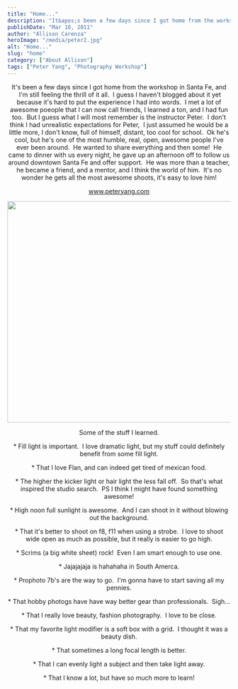 ```yaml
---
title: "Home..."
description: "It&apos;s been a few days since I got home from the workshop in Santa Fe, and  I&apos;m still feeling the "
publishDate: "Mar 10, 2011"
author: "Allison Carenza"
heroImage: "/media/peter2.jpg"
alt: "Home..."
slug: "home"
category: ["About Allison"]
tags: ["Peter Yang", "Photography Workshop"]
---
```


<p style="text-align: center;">It&apos;s been a few days since I got home from the workshop in Santa Fe, and  I&apos;m still feeling the thrill of it all.  I guess I haven&apos;t blogged about it yet because it&apos;s hard to put the experience I had into words.  I met a lot of awesome poeople that I can now call friends, I learned a ton, and I had fun too.  But I guess what I will most remember is the instructor Peter.  I don&apos;t think I had unrealistic expectations for Peter,  I just assumed he would be a little more, I don&apos;t know, full of himself, distant, too cool for school.  Ok he&apos;s cool, but he&apos;s one of the most humble, real, open, awesome people I&apos;ve ever been around.  He wanted to share everything and then some!  He came to dinner with us every night, he gave up an afternoon off to follow us around downtown Santa Fe and offer support.  He was more than a teacher, he became a friend, and a mentor, and I think the world of him.  It&apos;s no wonder he gets all the most awesome shoots, it&apos;s easy to love him!</p>
<p style="text-align: center;"><a href="http://www.peteryang.com">www.peteryang.com</a></p>
<p style="text-align: center;"><img class="aligncenter size-full wp-image-2059" title="peter2" src="/media/peter2.jpg" alt="" width="700" height="499" srcset="/media/peter2.jpg 700w, /media/peter2-300x214.jpg 300w" sizes="(max-width: 700px) 100vw, 700px" /></p>
<p style="text-align: center;">Some of the stuff I learned.</p>
<p style="text-align: center;">* Fill light is important.  I love dramatic light, but my stuff could definitely benefit from some fill light.</p>
<p style="text-align: center;">* That I love Flan, and can indeed get tired of mexican food.</p>
<p style="text-align: center;">* The higher the kicker light or hair light the less fall off.  So that&apos;s what inspired the studio search.  PS I think I might have found something awesome!</p>
<p style="text-align: center;">* High noon full sunlight is awesome.  And I can shoot in it without blowing out the background.</p>
<p style="text-align: center;">* That it&apos;s better to shoot on f8, f11 when using a strobe.  I love to shoot wide open as much as possible, but it really is easier to go high.</p>
<p style="text-align: center;">* Scrims (a big white sheet) rock!  Even I am smart enough to use one.</p>
<p style="text-align: center;">* Jajajajaja is hahahaha in South Amerca.</p>
<p style="text-align: center;">* Prophoto 7b&apos;s are the way to go.  I&apos;m gonna have to start saving all my pennies.</p>
<p style="text-align: center;">* That hobby photogs have have way better gear than professionals.  Sigh...</p>
<p style="text-align: center;">* That I really love beauty, fashion photography.  I love to be close.</p>
<p style="text-align: center;">* That my favorite light modifier is a soft box with a grid.  I thought it was a beauty dish.</p>
<p style="text-align: center;">* That sometimes a long focal length is better.</p>
<p style="text-align: center;">* That I can evenly light a subject and then take light away.</p>
<p style="text-align: center;">* That I know a lot, but have so much more to learn!</p>
<p style="text-align: center;">
<p style="text-align: center;">
<p style="text-align: center;">
<p style="text-align: center;">
